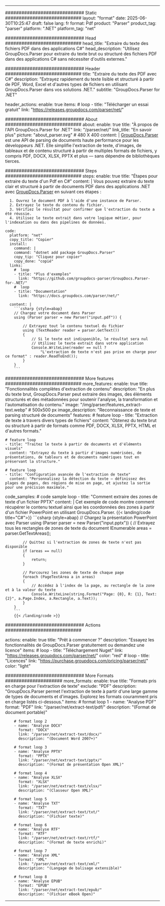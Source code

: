


---
############################# Static ############################
layout: "format"
date:  2025-06-30T10:25:47
draft: false
lang: fr
format: Pdf
product: "Parser"
product_tag: "parser"
platform: ".NET"
platform_tag: "net"

############################# Head ############################
head_title: "Extraire du texte des fichiers PDF dans des applications C#"
head_description: "Utilisez GroupDocs.Parser pour extraire du texte brut ou structuré des fichiers PDF dans des applications C# sans nécessiter d'outils externes."

############################# Header ############################
title: "Extraire du texte des PDF avec C#" 
description: "Extrayez rapidement du texte lisible et structuré à partir de PDF, Word, Excel et d'autres types de fichiers en utilisant GroupDocs.Parser dans vos solutions .NET."
subtitle: "GroupDocs.Parser for .NET" 

header_actions:
  enable: true
  items:
    #  loop
    - title: "Télécharger un essai gratuit"
      link: "https://releases.groupdocs.com/parser/net/"
      
############################# About ############################
about:
    enable: true
    title: "À propos de l'API GroupDocs.Parser for .NET"
    link: "/parser/net/"
    link_title: "En savoir plus"
    picture: "about_parser.svg" # 480 X 400
    content: |
       [GroupDocs.Parser](/parser/net/) est une API de parsing de documents haute performance pour les développeurs .NET. Elle simplifie l'extraction de texte, d'images, de tableaux et de contenu structuré à partir de multiples formats de fichiers, y compris PDF, DOCX, XLSX, PPTX et plus — sans dépendre de bibliothèques tierces.

############################# Steps ############################
steps:
    enable: true
    title: "Étapes pour extraire du texte d'un Pdf en C#"
    content: |
      Vous pouvez extraire du texte clair et structuré à partir de documents PDF dans des applications .NET avec [GroupDocs.Parser](/parser/net/) en suivant ces étapes :
      
      1. Ouvrez le document PDF à l'aide d'une instance de Parser.
      2. Extrayez le texte du contenu du fichier.
      3. Vérifiez le résultat pour confirmer que l'extraction du texte a été réussie.
      4. Utilisez le texte extrait dans votre logique métier, pour l'indexation ou dans des pipelines de données.
   
    code:
      platform: "net"
      copy_title: "Copier"
      install:
        command: |
        command: "dotnet add package GroupDocs.Parser"
        copy_tip: "Cliquez pour copier"
        copy_done: "copié"
      links:
        #  loop
        - title: "Plus d'exemples"
          link: "https://github.com/groupdocs-parser/GroupDocs.Parser-for-.NET/"
        #  loop
        - title: "Documentation"
          link: "https://docs.groupdocs.com/parser/net/"
          
      content: |
        ```csharp {style=abap}
        // Chargez votre document dans Parser
        using (Parser parser = new Parser("input.pdf")) {

            // Extrayez tout le contenu textuel du fichier
            using (TextReader reader = parser.GetText()) 
            {
                // Si le texte est indisponible, le résultat sera nul
                // Utilisez le texte extrait dans votre application
                Console.WriteLine(reader == null ? 
                    "L'extraction de texte n'est pas prise en charge pour ce format" : reader.ReadToEnd());
            }
        }
        ```  

############################# More features ############################
more_features:
  enable: true
  title: "Fonctionnalités complètes d'extraction de contenu"
  description: "En plus du texte brut, GroupDocs.Parser peut extraire des images, des éléments structurés et des métadonnées pour soutenir l'analyse, la transformation et l'automatisation du contenu."
  image: "/img/parser/features_extract-text.webp" # 500x500 px
  image_description: "Reconnaissance de texte et parsing structuré de documents"
  features:
    # feature loop
    - title: "Extraction de texte à travers divers types de fichiers"
      content: "Obtenez du texte brut ou structuré à partir de formats comme PDF, DOCX, XLSX, PPTX, HTML et d'autres formats."

    # feature loop
    - title: "Traitez le texte à partir de documents et d'éléments visuels"
      content: "Extrayez du texte à partir d'images numérisées, de présentations, de tableurs et de documents numériques tout en préservant la structure."

    # feature loop
    - title: "Configuration avancée de l'extraction de texte"
      content: "Personnalisez la détection du texte — définissez des plages de pages, des régions de mise en page, et ajustez la sortie pour une précision maximale."
      
  code_samples:
    # code sample loop
    - title: "Comment extraire des zones de texte d'un fichier PPTX"
      content: |
        Cet exemple de code montre comment récupérer le contenu textuel ainsi que les coordonnées des zones à partir d'un fichier PowerPoint en utilisant GroupDocs.Parser.
        {{< landing/code title="C#">}}
        ```csharp {style=abap}
        //  Chargez la présentation PowerPoint avec Parser
        using (Parser parser = new Parser("input.pptx"))
        {
            // Extrayez tous les rectangles de zones de texte du document
            IEnumerable<PageTextArea> areas = parser.GetTextAreas();

            // Quittez si l'extraction de zones de texte n'est pas disponible
            if (areas == null)
            {
                return;
            }

            // Parcourez les zones de texte de chaque page
            foreach (PageTextArea a in areas)
            {
                // Accédez à l'index de la page, au rectangle de la zone et à la valeur du texte
                Console.WriteLine(string.Format("Page: {0}, R: {1}, Text: {2}", a.Page.Index, a.Rectangle, a.Text));
            }
        }
        ```
        {{< /landing/code >}}


############################# Actions ############################

actions:
  enable: true
  title: "Prêt à commencer ?"
  description: "Essayez les fonctionnalités de GroupDocs.Parser gratuitement ou demandez une licence"
  items:
    #  loop
    - title: "Téléchargement Nuget"
      link: "https://releases.groupdocs.com/parser/net/"
      color: "red"
        #  loop
    - title: "Licences"
      link: "https://purchase.groupdocs.com/pricing/parser/net/"
      color: "light"


############################# More Formats #####################
more_formats:
    enable: true
    title: "Formats pris en charge pour l'extraction de texte"
    exclude: "PDF"
    description: "GroupDocs.Parser permet l'extraction de texte à partir d'une large gamme de types de documents et d'images. Explorez les formats couramment pris en charge listés ci-dessous."
    items: 
        # format loop 1
        - name: "Analyse PDF"
          format: "PDF"
          link: "/parser/net/extract-text/pdf/"
          description: "(Format de document portable)"
          
        # format loop 2
        - name: "Analyse DOCX"
          format: "DOCX"
          link: "/parser/net/extract-text/docx/"
          description: "(Document Word 2007+)"
          
        # format loop 3
        - name: "Analyse PPTX"
          format: "PPTX"
          link: "/parser/net/extract-text/pptx/"
          description: "(Format de présentation Open XML)"
          
        # format loop 4
        - name: "Analyse XLSX"
          format: "XLSX"
          link: "/parser/net/extract-text/xlsx/"
          description: "(Classeur Open XML)"
          
        # format loop 5
        - name: "Analyse TXT"
          format: "TXT"
          link: "/parser/net/extract-text/txt/"
          description: "(Fichier texte)"
          
        # format loop 6
        - name: "Analyse RTF"
          format: "RTF"
          link: "/parser/net/extract-text/rtf/"
          description: "(Format de texte enrichi)"
          
        # format loop 7
        - name: "Analyse XML"
          format: "XML"
          link: "/parser/net/extract-text/xml/"
          description: "(Langage de balisage extensible)"
          
        # format loop 8
        - name: "Analyse EPUB"
          format: "EPUB"
          link: "/parser/net/extract-text/epub/"
          description: "(Fichier eBook Open)"
         
          

---